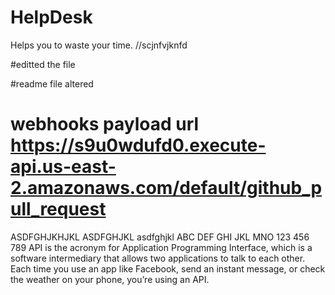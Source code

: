 # HelpDesk
Helps you to waste your time.
//scjnfvjknfd

#editted the file 

#readme file altered

# webhooks payload url https://s9u0wdufd0.execute-api.us-east-2.amazonaws.com/default/github_pull_request

ASDFGHJKHJKL
ASDFGHJKL
asdfghjkl
ABC
DEF
GHI
JKL
MNO
123
456
789
API is the acronym for Application Programming Interface, 
which is a software intermediary that allows two applications to talk to each other. 
Each time you use an app like Facebook, send an instant message, 
or check the weather on your phone, you’re using an API.
 
